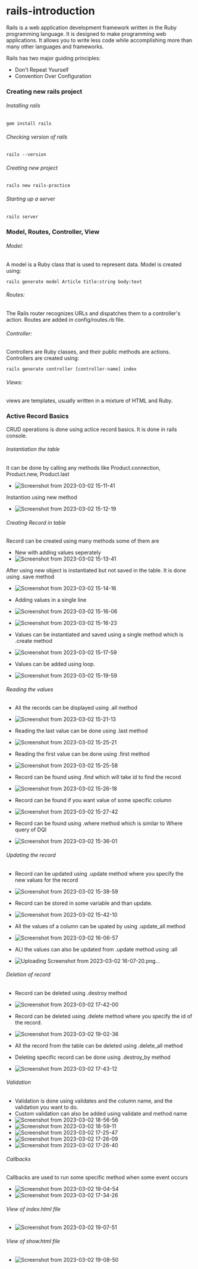 # rails-introduction

Rails is a web application development framework written in the Ruby programming language. 
It is designed to make programming web applications.
It allows you to write less code while accomplishing more than many other languages and frameworks.

Rails has two major guiding principles:
* Don't Repeat Yourself
* Convention Over Configuration

### Creating new rails project

###### Installing rails
```
gem install rails
```
###### Checking version of rails
```
rails --version
```
###### Creating new project
```
rails new rails-practice
```

###### Starting up a server
```
rails server
```

### Model, Routes, Controller, View

###### Model:
A model is a Ruby class that is used to represent data. 
Model is created using:
```
rails generate model Article title:string body:text
```
###### Routes:
The Rails router recognizes URLs and dispatches them to a controller's action.
Routes are added in config/routes.rb file.
###### Controller:
Controllers are Ruby classes, and their public methods are actions.
Controllers are created using:
```
rails generate controller [controller-name] index
```
###### Views:
views are templates, usually written in a mixture of HTML and Ruby.

### Active Record Basics

CRUD operations is done using actice record basics.
It is done in rails console.

###### Instantiation the table
It can be done by calling any methods like Product.connection, Product.new, Product.last

* ![Screenshot from 2023-03-02 15-11-41](https://user-images.githubusercontent.com/125340521/222445455-7bef4ced-cf5a-4c2e-9b11-0f1d1cfa52cb.png)

Instantion using new method

* ![Screenshot from 2023-03-02 15-12-19](https://user-images.githubusercontent.com/125340521/222445496-bb96b419-2187-4d96-b6e1-8653430800a2.png)

###### Creating Record in table

Record can be created using many methods some of them are

* New with adding values seperately
* ![Screenshot from 2023-03-02 15-13-41](https://user-images.githubusercontent.com/125340521/222445526-4afe397f-abde-4692-8057-2b63e8d88edf.png)

After using new object is instantiated but not saved in the table.
It is done using .save method

* ![Screenshot from 2023-03-02 15-14-16](https://user-images.githubusercontent.com/125340521/222445598-8feb8cff-39ab-4ac1-ad18-8541a3d910f5.png)

* Adding values in a single line
* ![Screenshot from 2023-03-02 15-16-06](https://user-images.githubusercontent.com/125340521/222445621-a34399b5-0fbd-411b-af98-e4da1f66ea0d.png)
* ![Screenshot from 2023-03-02 15-16-23](https://user-images.githubusercontent.com/125340521/222445665-8aaba3ae-53b4-4cc5-a013-7a4a03e2bb34.png)

* Values can be instantiated and saved using a single method which is .create method
* ![Screenshot from 2023-03-02 15-17-59](https://user-images.githubusercontent.com/125340521/222445716-43495236-8684-48d0-9e72-e81127f9549c.png)

* Values can be added using loop.
* ![Screenshot from 2023-03-02 15-19-59](https://user-images.githubusercontent.com/125340521/222445743-218da2b5-5bad-4270-8936-200c405a2247.png)

###### Reading the values

* All the records can be displayed using .all method
* ![Screenshot from 2023-03-02 15-21-13](https://user-images.githubusercontent.com/125340521/222445786-753fdf01-118b-4be3-b34e-d5da281378da.png)

* Reading the last value can be done using .last method
* ![Screenshot from 2023-03-02 15-25-21](https://user-images.githubusercontent.com/125340521/222445806-ab43a5bd-6251-43dc-9c1f-64ead22e719c.png)

* Reading the first value can be done using .first method
* ![Screenshot from 2023-03-02 15-25-58](https://user-images.githubusercontent.com/125340521/222445825-c2563eb8-ac8e-4afc-a7e5-fe6d24be5be9.png)

* Record can be found using .find which will take id to find the record
* ![Screenshot from 2023-03-02 15-26-18](https://user-images.githubusercontent.com/125340521/222445860-4142fa26-7545-4c90-85af-f4e67a17b94e.png)

* Record can be found if you want value of some specific column
* ![Screenshot from 2023-03-02 15-27-42](https://user-images.githubusercontent.com/125340521/222445915-263c1503-fe90-4dcc-ae8b-f4afc7b4fdc9.png)

* Record can be found using .where method which is similar to Where query of DQl
* ![Screenshot from 2023-03-02 15-36-01](https://user-images.githubusercontent.com/125340521/222445956-212d7a10-51dc-4420-ae1d-7fb1cc8eff82.png)

###### Updating the record

* Record can be updated using .update method where you specify the new values for the record
* ![Screenshot from 2023-03-02 15-38-59](https://user-images.githubusercontent.com/125340521/222445992-afd3bcdc-6b66-4554-8f2d-6ef4116d4cc0.png)

* Record can be stored in some variable and than update.
* ![Screenshot from 2023-03-02 15-42-10](https://user-images.githubusercontent.com/125340521/222446187-79236587-d6a3-4e45-8fab-56a3ceea69bc.png)

* All the values of a column can be upated by using .update_all method
* ![Screenshot from 2023-03-02 16-06-57](https://user-images.githubusercontent.com/125340521/222446229-ca6c2406-63a3-47fb-93b8-13096f3e10c8.png)
 
* ALl the values can also be updated from .update method using :all
* ![Uploading Screenshot from 2023-03-02 16-07-20.png…]()

###### Deletion of record

* Record can be deleted using .destroy method
* ![Screenshot from 2023-03-02 17-42-00](https://user-images.githubusercontent.com/125340521/222446778-92d18964-aee7-4db0-9505-585d6916cdbd.png)
* Record can be deleted using .delete method where you specify the id of the record.
* ![Screenshot from 2023-03-02 19-02-36](https://user-images.githubusercontent.com/125340521/222446822-bbc3babb-2ddc-4152-990b-ac73bacce9c9.png)
* All the record from the table can be deleted using .delete_all method

* Deleting specific record can be done using .destroy_by method
* ![Screenshot from 2023-03-02 17-43-12](https://user-images.githubusercontent.com/125340521/222446864-f3f589f2-e49a-4f95-bd6c-b4a80a1c5b3c.png)

###### Validation

* Validation is done using validates and the column name, and the validation you want to do.
* Custom validation can also be added using validate and method name
* ![Screenshot from 2023-03-02 18-56-56](https://user-images.githubusercontent.com/125340521/222446946-5c142160-5a13-4f65-ace3-0f2ec2eebaa4.png)
* ![Screenshot from 2023-03-02 18-59-11](https://user-images.githubusercontent.com/125340521/222446986-c02f43f1-842a-4083-aed5-90171cd6d80f.png)
* ![Screenshot from 2023-03-02 17-25-47](https://user-images.githubusercontent.com/125340521/222447032-1f2365d1-bef3-4074-8d54-498779f308c6.png)
* ![Screenshot from 2023-03-02 17-26-09](https://user-images.githubusercontent.com/125340521/222447064-3095a4db-fb18-4235-ac90-6138e2a6dc5a.png)
* ![Screenshot from 2023-03-02 17-26-40](https://user-images.githubusercontent.com/125340521/222447113-66ce2f6b-bb4f-44f1-a3a3-015c65d94282.png)

###### Callbacks

Callbacks are used to run some specific method when some event occurs
* ![Screenshot from 2023-03-02 19-04-54](https://user-images.githubusercontent.com/125340521/222447205-d7191b4f-7047-456e-937e-148a5291d468.png)
* ![Screenshot from 2023-03-02 17-34-26](https://user-images.githubusercontent.com/125340521/222447150-3cbf603e-6da0-4d90-9f7e-3463fd5f3aed.png)

###### View of index.html file
* ![Screenshot from 2023-03-02 19-07-51](https://user-images.githubusercontent.com/125340521/222447293-3d837dcf-2621-4048-b810-c3b5c59b2a61.png)

###### View of show.html file
* ![Screenshot from 2023-03-02 19-08-50](https://user-images.githubusercontent.com/125340521/222447348-db3f8d00-22e1-40ff-8897-af004c629a40.png)
